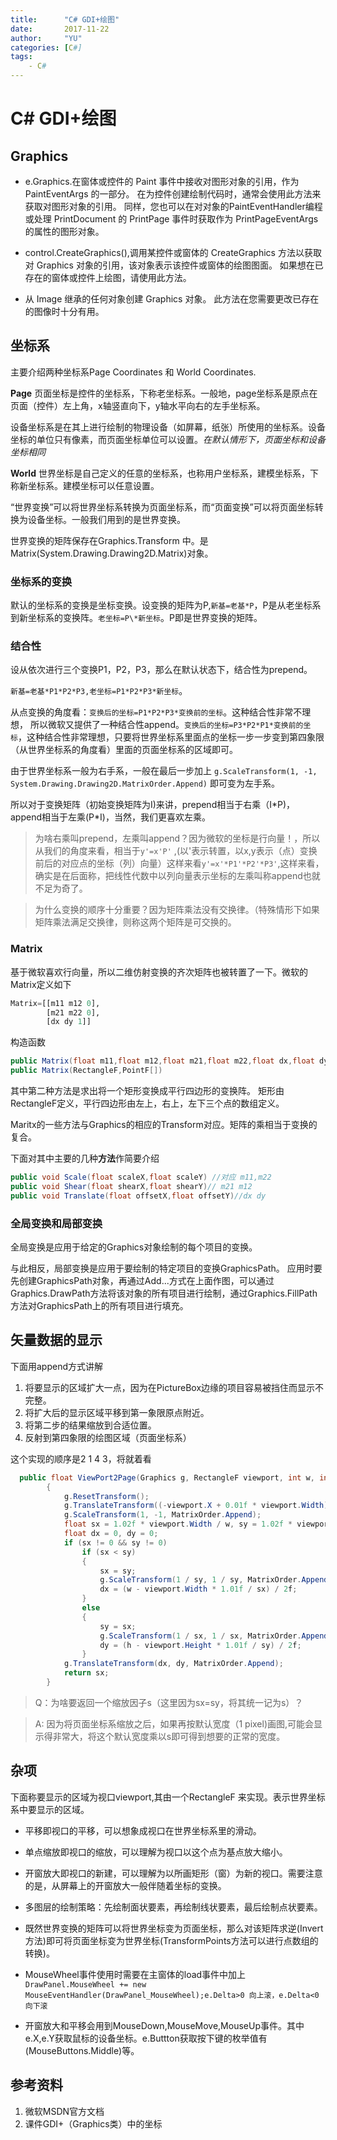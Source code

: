 ```yaml
---
title:      "C# GDI+绘图"
date:       2017-11-22
author:     "YU"
categories: [C#]
tags:
    - C#
--- 
```


# C# GDI+绘图

## Graphics

* e.Graphics.在窗体或控件的 Paint 事件中接收对图形对象的引用，作为 PaintEventArgs 的一部分。 在为控件创建绘制代码时，通常会使用此方法来获取对图形对象的引用。 同样，您也可以在对对象的PaintEventHandler编程或处理 PrintDocument 的 PrintPage 事件时获取作为 PrintPageEventArgs 的属性的图形对象。

* control.CreateGraphics(),调用某控件或窗体的 CreateGraphics 方法以获取对 Graphics 对象的引用，该对象表示该控件或窗体的绘图图面。 如果想在已存在的窗体或控件上绘图，请使用此方法。

* 从 Image 继承的任何对象创建 Graphics 对象。 此方法在您需要更改已存在的图像时十分有用。

## 坐标系

主要介绍两种坐标系Page Coordinates 和 World Coordinates.

**Page** 页面坐标是控件的坐标系，下称老坐标系。一般地，page坐标系是原点在页面（控件）左上角，x轴竖直向下，y轴水平向右的左手坐标系。

设备坐标系是在其上进行绘制的物理设备（如屏幕，纸张）所使用的坐标系。设备坐标的单位只有像素，而页面坐标单位可以设置。*在默认情形下，页面坐标和设备坐标相同*

**World** 世界坐标是自己定义的任意的坐标系，也称用户坐标系，建模坐标系，下称新坐标系。建模坐标可以任意设置。

“世界变换”可以将世界坐标系转换为页面坐标系，而“页面变换”可以将页面坐标转换为设备坐标。一般我们用到的是世界变换。

世界变换的矩阵保存在Graphics.Transform 中。是Matrix(System.Drawing.Drawing2D.Matrix)对象。

### 坐标系的变换

默认的坐标系的变换是坐标变换。设变换的矩阵为P,`新基=老基*P`，P是从老坐标系到新坐标系的变换阵。`老坐标=P\*新坐标`。P即是世界变换的矩阵。

### 结合性

设从依次进行三个变换P1，P2，P3，那么在默认状态下，结合性为prepend。

`新基=老基*P1*P2*P3,老坐标=P1*P2*P3*新坐标`。

从点变换的角度看：`变换后的坐标=P1*P2*P3*变换前的坐标`。这种结合性非常不理想，
所以微软又提供了一种结合性append。`变换后的坐标=P3*P2*P1*变换前的坐标`，这种结合性非常理想，只要将世界坐标系里面点的坐标一步一步变到第四象限（从世界坐标系的角度看）里面的页面坐标系的区域即可。

由于世界坐标系一般为右手系，一般在最后一步加上
`g.ScaleTransform(1, -1, System.Drawing.Drawing2D.MatrixOrder.Append)`
即可变为左手系。

所以对于变换矩阵（初始变换矩阵为I)来讲，prepend相当于右乘（I\*P)，append相当于左乘(P\*I)，当然，我们更喜欢左乘。

>为啥右乘叫prepend，左乘叫append？因为微软的坐标是行向量！，所以从我们的角度来看，相当于`y'=x'P'` ,(以'表示转置，以x,y表示（点）变换前后的对应点的坐标（列）向量）这样来看`y'=x'*P1'*P2'*P3'`,这样来看，确实是在后面称，把线性代数中以列向量表示坐标的左乘叫称append也就不足为奇了。


>为什么变换的顺序十分重要？因为矩阵乘法没有交换律。（特殊情形下如果矩阵乘法满足交换律，则称这两个矩阵是可交换的。

### Matrix

基于微软喜欢行向量，所以二维仿射变换的齐次矩阵也被转置了一下。微软的Matrix定义如下

```python
Matrix=[[m11 m12 0],
        [m21 m22 0],
        [dx dy 1]]
```
构造函数
```C#
public Matrix(float m11,float m12,float m21,float m22,float dx,float dy)
public Matrix(RectangleF,PointF[])
```
其中第二种方法是求出将一个矩形变换成平行四边形的变换阵。
矩形由RectangleF定义，平行四边形由左上，右上，左下三个点的数组定义。

Maritx的一些方法与Graphics的相应的Transform对应。矩阵的乘相当于变换的复合。

下面对其中主要的几种**方法**作简要介绍
```c#
public void Scale(float scaleX,float scaleY) //对应 m11,m22
public void Shear(float shearX,float shearY)// m21 m12
public void Translate(float offsetX,float offsetY)//dx dy
```

### 全局变换和局部变换

全局变换是应用于给定的Graphics对象绘制的每个项目的变换。

与此相反，局部变换是应用于要绘制的特定项目的变换GraphicsPath。
应用时要先创建GraphicsPath对象，再通过Add...方式在上面作图，可以通过Graphics.DrawPath方法将该对象的所有项目进行绘制，通过Graphics.FillPath方法对GraphicsPath上的所有项目进行填充。

## 矢量数据的显示

下面用append方式讲解

1. 将要显示的区域扩大一点，因为在PictureBox边缘的项目容易被挡住而显示不完整。
2. 将扩大后的显示区域平移到第一象限原点附近。
3. 将第二步的结果缩放到合适位置。
4. 反射到第四象限的绘图区域（页面坐标系）

这个实现的顺序是2 1 4 3，将就着看 

```c#
  public float ViewPort2Page(Graphics g, RectangleF viewport, int w, int h)
        {
            g.ResetTransform();
            g.TranslateTransform((-viewport.X + 0.01f * viewport.Width), (-(viewport.Y + viewport.Height) - 0.01f * viewport.Height), MatrixOrder.Append);
            g.ScaleTransform(1, -1, MatrixOrder.Append);
            float sx = 1.02f * viewport.Width / w, sy = 1.02f * viewport.Height / h;
            float dx = 0, dy = 0;
            if (sx != 0 && sy != 0)
                if (sx < sy)
                {
                    sx = sy;
                    g.ScaleTransform(1 / sy, 1 / sy, MatrixOrder.Append);
                    dx = (w - viewport.Width * 1.01f / sx) / 2f;
                }
                else
                {
                    sy = sx;
                    g.ScaleTransform(1 / sx, 1 / sx, MatrixOrder.Append);
                    dy = (h - viewport.Height * 1.01f / sy) / 2f;
                }
            g.TranslateTransform(dx, dy, MatrixOrder.Append);
            return sx;
        }
```

>Q：为啥要返回一个缩放因子s（这里因为sx=sy，将其统一记为s）？


>A: 因为将页面坐标系缩放之后，如果再按默认宽度（1 pixel)画图,可能会显示得非常大，将这个默认宽度乘以s即可得到想要的正常的宽度。

## 杂项

下面称要显示的区域为视口viewport,其由一个RectangleF 来实现。表示世界坐标系中要显示的区域。

* 平移即视口的平移，可以想象成视口在世界坐标系里的滑动。

* 单点缩放即视口的缩放，可以理解为视口以这个点为基点放大缩小。

* 开窗放大即视口的新建，可以理解为以所画矩形（窗）为新的视口。需要注意的是，从屏幕上的开窗放大一般伴随着坐标的变换。

* 多图层的绘制策略：先绘制面状要素，再绘制线状要素，最后绘制点状要素。

* 既然世界变换的矩阵可以将世界坐标变为页面坐标，那么对该矩阵求逆(Invert方法)即可将页面坐标变为世界坐标(TransformPoints方法可以进行点数组的转换)。

* MouseWheel事件使用时需要在主窗体的load事件中加上 `DrawPanel.MouseWheel += new MouseEventHandler(DrawPanel_MouseWheel);e.Delta>0 向上滚，e.Delta<0 向下滚`

* 开窗放大和平移会用到MouseDown,MouseMove,MouseUp事件。其中e.X,e.Y获取鼠标的设备坐标。e.Buttton获取按下键的枚举值有(MouseButtons.Middle)等。

## 参考资料

1. 微软MSDN官方文档
2. 课件GDI+（Graphics类）中的坐标


















